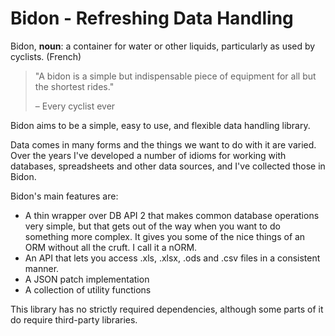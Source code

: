 Bidon - Refreshing Data Handling
================================

Bidon, **noun**: a container for water or other liquids, particularly as used by cyclists. (French)

> "A bidon is a simple but indispensable piece of equipment for all but the shortest rides."
>
> – Every cyclist ever

Bidon aims to be a simple, easy to use, and flexible data handling library.

Data comes in many forms and the things we want to do with it are varied. Over the years I've developed a number of idioms for working with databases, spreadsheets and other data sources, and I've collected those in Bidon.

Bidon's main features are:

- A thin wrapper over DB API 2 that makes common database operations very simple, but that gets out of the way when you want to do something more complex. It gives you some of the nice things of an ORM without all the cruft. I call it a nORM.
- An API that lets you access .xls, .xlsx, .ods and .csv files in a consistent manner.
- A JSON patch implementation
- A collection of utility functions

This library has no strictly required dependencies, although some parts of it do require third-party
libraries.

